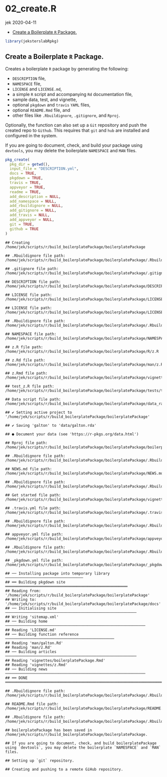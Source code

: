 02\_create.R
================
jek
2020-04-11

  - [Create a Boilerplate `R`
    Package.](#create-a-boilerplate-r-package.)

``` r
library(jeksterslabRpkg)
```

## Create a Boilerplate `R` Package.

Creates a boilerplate `R` package by generating the following:

  - `DESCRIPTION` file,
  - `NAMESPACE` file,
  - `LICENSE` and `LICENSE.md`,
  - a simple `R` script and accompanying `Rd` documentation file,
  - sample data, test, and vignette,
  - optional `pkgdown` and `travis` `YAML` files,
  - optional `README.Rmd` file, and
  - other files like `.Rbuildignore`, `.gitignore`, and `Rproj`.

Optionally, the function can also set up a `Git` repository and push the
created repo to `Github`. This requires that `git` and `hub` are
installed and configured in the system.

If you are going to document, check, and build your package using
`devtools`, you may delete the boilerplate `NAMESPACE` and `MAN` files.

``` r
pkg_create(
  pkg_dir = getwd(),
  input_file = "DESCRIPTION.yml",
  docs = TRUE,
  pkgdown = TRUE,
  travis = TRUE,
  appveyor = TRUE,
  readme = TRUE,
  add_description = NULL,
  add_namespace = NULL,
  add_rbuildignore = NULL,
  add_gitignore = NULL,
  add_travis = NULL,
  add_appveyor = NULL,
  git = TRUE,
  github = TRUE
)
```

    ## Creating /home/jek/scripts/r/build_boilerplatePackage/boilerplatePackage

    ## .Rbuildignore file path: /home/jek/scripts/r/build_boilerplatePackage/boilerplatePackage/.Rbuildignore

    ## .gitignore file path: /home/jek/scripts/r/build_boilerplatePackage/boilerplatePackage/.gitignore

    ## DESCRIPTION file path: /home/jek/scripts/r/build_boilerplatePackage/boilerplatePackage/DESCRIPTION

    ## LICENSE file path: /home/jek/scripts/r/build_boilerplatePackage/boilerplatePackage/LICENSE

    ## LICENSE file path: /home/jek/scripts/r/build_boilerplatePackage/boilerplatePackage/LICENSE.md

    ## .Rbuildignore file path: /home/jek/scripts/r/build_boilerplatePackage/boilerplatePackage/.Rbuildignore

    ## NAMESPACE file path: /home/jek/scripts/r/build_boilerplatePackage/boilerplatePackage/NAMESPACE

    ## z.R file path: /home/jek/scripts/r/build_boilerplatePackage/boilerplatePackage/R/z.R

    ## z.Rd file path: /home/jek/scripts/r/build_boilerplatePackage/boilerplatePackage/man/z.Rd

    ## z.Rmd file path: /home/jek/scripts/r/build_boilerplatePackage/boilerplatePackage/vignettes/z.Rmd

    ## test_z.R file path: /home/jek/scripts/r/build_boilerplatePackage/boilerplatePackage/tests/testthat/test_z.R

    ## Data script file path: /home/jek/scripts/r/build_boilerplatePackage/boilerplatePackage/data_raw/data_raw_galton.R

    ## ✔ Setting active project to '/home/jek/scripts/r/build_boilerplatePackage/boilerplatePackage'

    ## ✔ Saving 'galton' to 'data/galton.rda'

    ## ● Document your data (see 'https://r-pkgs.org/data.html')

    ## Rproj file path: /home/jek/scripts/r/build_boilerplatePackage/boilerplatePackage/boilerplatePackage.Rproj

    ## .Rbuildignore file path: /home/jek/scripts/r/build_boilerplatePackage/boilerplatePackage/.Rbuildignore

    ## NEWS.md file path: /home/jek/scripts/r/build_boilerplatePackage/boilerplatePackage/NEWS.md

    ## .Rbuildignore file path: /home/jek/scripts/r/build_boilerplatePackage/boilerplatePackage/.Rbuildignore

    ## Get started file path: /home/jek/scripts/r/build_boilerplatePackage/boilerplatePackage/vignettes/boilerplatePackage.Rmd

    ## .travis.yml file path: /home/jek/scripts/r/build_boilerplatePackage/boilerplatePackage/.travis.yml

    ## .Rbuildignore file path: /home/jek/scripts/r/build_boilerplatePackage/boilerplatePackage/.Rbuildignore

    ## appveyor.yml file path: /home/jek/scripts/r/build_boilerplatePackage/boilerplatePackage/appveyor.yml

    ## .Rbuildignore file path: /home/jek/scripts/r/build_boilerplatePackage/boilerplatePackage/.Rbuildignore

    ## _pkgdown.yml file path: /home/jek/scripts/r/build_boilerplatePackage/boilerplatePackage/_pkgdown.yml

    ## ── Installing package into temporary library ───────────────────────────────────
    ## ══ Building pkgdown site ═══════════════════════════════════════════════════════
    ## Reading from: '/home/jek/scripts/r/build_boilerplatePackage/boilerplatePackage'
    ## Writing to:   '/home/jek/scripts/r/build_boilerplatePackage/boilerplatePackage/docs'
    ## ── Initialising site ───────────────────────────────────────────────────────────
    ## Writing 'sitemap.xml'
    ## ── Building home ───────────────────────────────────────────────────────────────
    ## Reading 'LICENSE.md'
    ## ── Building function reference ─────────────────────────────────────────────────
    ## Reading 'man/galton.Rd'
    ## Reading 'man/z.Rd'
    ## ── Building articles ───────────────────────────────────────────────────────────
    ## Reading 'vignettes/boilerplatePackage.Rmd'
    ## Reading 'vignettes/z.Rmd'
    ## ── Building news ───────────────────────────────────────────────────────────────
    ## ══ DONE ════════════════════════════════════════════════════════════════════════

    ## .Rbuildignore file path: /home/jek/scripts/r/build_boilerplatePackage/boilerplatePackage/.Rbuildignore

    ## README.Rmd file path: /home/jek/scripts/r/build_boilerplatePackage/boilerplatePackage/README.Rmd

    ## .Rbuildignore file path: /home/jek/scripts/r/build_boilerplatePackage/boilerplatePackage/.Rbuildignore

    ## boilerplatePackage has been saved in /home/jek/scripts/r/build_boilerplatePackage/boilerplatePackage.

    ## If you are going to document, check, and build boilerplatePackage using `devtools`, you may delete the boilerplate `NAMESPACE` and `MAN` files.

    ## Setting up `git` repository.

    ## Creating and pushing to a remote GiHub repository.
